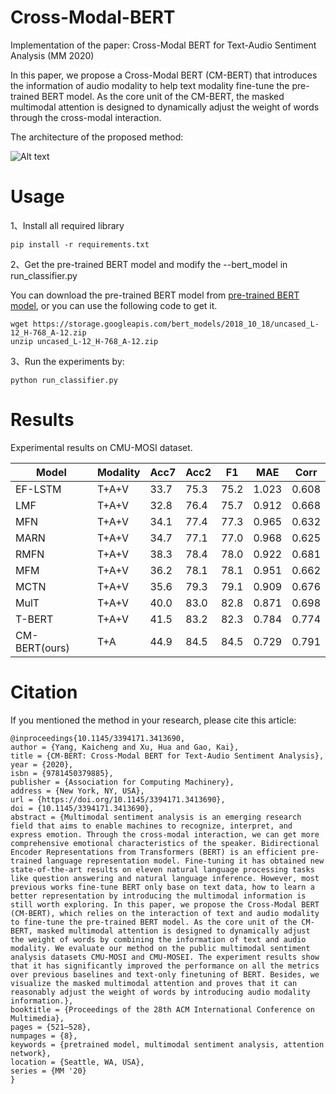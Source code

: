 # Cross-Modal-BERT
Implementation of the paper: Cross-Modal BERT for Text-Audio Sentiment Analysis (MM 2020)

In this paper, we propose a Cross-Modal BERT (CM-BERT) that introduces the information of audio modality to help text modality fine-tune the pre-trained BERT model. As the core unit of the CM-BERT, the masked multimodal attention is designed to dynamically adjust the weight of words through the cross-modal interaction.

The architecture of the proposed method:

![Alt text](https://github.com/thuiar/Cross-Modal-BERT/blob/master/img/architecture%20.png)

# Usage
1、Install all required library

```
pip install -r requirements.txt
```

2、Get the pre-trained BERT model and modify the --bert_model in run_classifier.py

You can download the pre-trained BERT model from [pre-trained BERT model](https://drive.google.com/file/d/1dKSzsgXORN7WVaJJYvNzqFPCQbn-aJcb/view?usp=sharing), or you can use the following code to get it.
```
wget https://storage.googleapis.com/bert_models/2018_10_18/uncased_L-12_H-768_A-12.zip
unzip uncased_L-12_H-768_A-12.zip
```
3、Run the experiments by:

```
python run_classifier.py
```
# Results
Experimental results on CMU-MOSI dataset.

Model  | Modality  | Acc7 | Acc2 | F1 | MAE | Corr
---- | ----- | ------  | ----- | ------ | ----- | ------ 
EF-LSTM  | T+A+V | 33.7 | 75.3 | 75.2 | 1.023 | 0.608
LMF  | T+A+V | 32.8 | 76.4 | 75.7 | 0.912 | 0.668
MFN  | T+A+V | 34.1 | 77.4 | 77.3 | 0.965 | 0.632
MARN  | T+A+V | 34.7 | 77.1 | 77.0 | 0.968 | 0.625
RMFN  | T+A+V | 38.3 | 78.4 | 78.0 | 0.922 | 0.681
MFM  | T+A+V | 36.2 | 78.1 | 78.1 | 0.951 | 0.662
MCTN  | T+A+V | 35.6 | 79.3 | 79.1 | 0.909 | 0.676
MulT  | T+A+V | 40.0 | 83.0 | 82.8 | 0.871 | 0.698
T-BERT  | T+A+V | 41.5 | 83.2 | 82.3 | 0.784 | 0.774
CM-BERT(ours)  | T+A | 44.9 | 84.5 | 84.5 | 0.729 | 0.791

# Citation
If you mentioned the method in your research, please cite this article:
```
@inproceedings{10.1145/3394171.3413690,
author = {Yang, Kaicheng and Xu, Hua and Gao, Kai},
title = {CM-BERT: Cross-Modal BERT for Text-Audio Sentiment Analysis},
year = {2020},
isbn = {9781450379885},
publisher = {Association for Computing Machinery},
address = {New York, NY, USA},
url = {https://doi.org/10.1145/3394171.3413690},
doi = {10.1145/3394171.3413690},
abstract = {Multimodal sentiment analysis is an emerging research field that aims to enable machines to recognize, interpret, and express emotion. Through the cross-modal interaction, we can get more comprehensive emotional characteristics of the speaker. Bidirectional Encoder Representations from Transformers (BERT) is an efficient pre-trained language representation model. Fine-tuning it has obtained new state-of-the-art results on eleven natural language processing tasks like question answering and natural language inference. However, most previous works fine-tune BERT only base on text data, how to learn a better representation by introducing the multimodal information is still worth exploring. In this paper, we propose the Cross-Modal BERT (CM-BERT), which relies on the interaction of text and audio modality to fine-tune the pre-trained BERT model. As the core unit of the CM-BERT, masked multimodal attention is designed to dynamically adjust the weight of words by combining the information of text and audio modality. We evaluate our method on the public multimodal sentiment analysis datasets CMU-MOSI and CMU-MOSEI. The experiment results show that it has significantly improved the performance on all the metrics over previous baselines and text-only finetuning of BERT. Besides, we visualize the masked multimodal attention and proves that it can reasonably adjust the weight of words by introducing audio modality information.},
booktitle = {Proceedings of the 28th ACM International Conference on Multimedia},
pages = {521–528},
numpages = {8},
keywords = {pretrained model, multimodal sentiment analysis, attention network},
location = {Seattle, WA, USA},
series = {MM '20}
}
```
